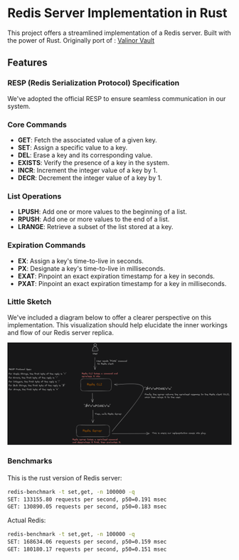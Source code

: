 # Redis Server Implementation in Rust

This project offers a streamlined implementation of a Redis server. Built with the power of Rust. Originally port of : [Valinor Vault](https://github.com/ogzhanolguncu/valinor-vault/)

## Features

### RESP (Redis Serialization Protocol) Specification

We've adopted the official RESP to ensure seamless communication in our system.

### Core Commands

- **GET**: Fetch the associated value of a given key.
- **SET**: Assign a specific value to a key.
- **DEL**: Erase a key and its corresponding value.
- **EXISTS**: Verify the presence of a key in the system.
- **INCR**: Increment the integer value of a key by 1.
- **DECR**: Decrement the integer value of a key by 1.

### List Operations

- **LPUSH**: Add one or more values to the beginning of a list.
- **RPUSH**: Add one or more values to the end of a list.
- **LRANGE**: Retrieve a subset of the list stored at a key.

### Expiration Commands

- **EX**: Assign a key's time-to-live in seconds.
- **PX**: Designate a key's time-to-live in milliseconds.
- **EXAT**: Pinpoint an exact expiration timestamp for a key in seconds.
- **PXAT**: Pinpoint an exact expiration timestamp for a key in milliseconds.

### Little Sketch

We've included a diagram below to offer a clearer perspective on this implementation. This visualization should help elucidate the inner workings and flow of our Redis server replica.

![Redis Flow](./redis-flow.png)

### Benchmarks

####

This is the rust version of Redis server:
```bash
redis-benchmark -t set,get, -n 100000 -q
SET: 133155.80 requests per second, p50=0.191 msec
GET: 130890.05 requests per second, p50=0.183 msec
```

Actual Redis:
```bash
redis-benchmark -t set,get, -n 100000 -q
SET: 168634.06 requests per second, p50=0.159 msec
GET: 180180.17 requests per second, p50=0.151 msec
```
